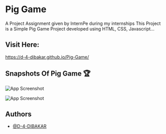 # Pig Game

A Project Assignment given by InternPe during my internships
This Project is a Simple Pig Game Project developed using HTML, CSS, Javascript...

## Visit Here:
https://d-4-dibakar.github.io/Pig-Game/

## Snapshots Of Pig Game 🏆

![App Screenshot](https://github.com/D-4-DIBAKAR/Pig-Game/assets/71878062/79910534-853a-406f-a1f2-8db4ab2668f4)

![App Screenshot](https://github.com/D-4-DIBAKAR/Pig-Game/assets/71878062/993e6a9d-298f-4b18-b56e-f34b40b199ad)

## Authors

- [@D-4-DIBAKAR](https://github.com/D-4-DIBAKAR)
